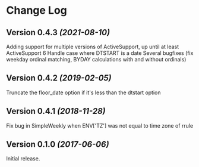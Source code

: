 Change Log
==========

Version 0.4.3 *(2021-08-10)*
----------------------------
Adding support for multiple versions of ActiveSupport, up until at least ActiveSupport 6
Handle case where DTSTART is a date
Several bugfixes (fix weekday ordinal matching, BYDAY calculations with and without ordinals)

Version 0.4.2 *(2019-02-05)*
----------------------------
Truncate the floor_date option if it's less than the dtstart option

Version 0.4.1 *(2018-11-28)*
----------------------------
Fix bug in SimpleWeekly when ENV['TZ'] was not equal to time zone of rrule


Version 0.1.0 *(2017-06-06)*
----------------------------

Initial release.
